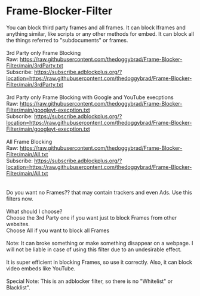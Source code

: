 # Frame-Blocker-Filter
You can block third party frames and all frames. It can block Iframes and anything similar, like scripts or any other methods for embed. It can block all the things referred to "subdocuments" or frames.
<br>
<br>
3rd Party only Frame Blocking
<br>
Raw: https://raw.githubusercontent.com/thedoggybrad/Frame-Blocker-Filter/main/3rdParty.txt
<br>
Subscribe: https://subscribe.adblockplus.org/?location=https://raw.githubusercontent.com/thedoggybrad/Frame-Blocker-Filter/main/3rdParty.txt
<br>
<br>
3rd Party only Frame Blocking with Google and YouTube execptions
<br>
Raw: https://raw.githubusercontent.com/thedoggybrad/Frame-Blocker-Filter/main/googleyt-execption.txt
<br>
Subscribe: https://subscribe.adblockplus.org/?location=https://raw.githubusercontent.com/thedoggybrad/Frame-Blocker-Filter/main/googleyt-execption.txt
<br>
<br>
All Frame Blocking
<br>
Raw: https://raw.githubusercontent.com/thedoggybrad/Frame-Blocker-Filter/main/All.txt
<br>
Subscribe: https://subscribe.adblockplus.org/?location=https://raw.githubusercontent.com/thedoggybrad/Frame-Blocker-Filter/main/All.txt
<br>
<br>
<br>
Do you want no Frames?? that may contain trackers and even Ads. Use this filters now.
<br>
<br>
What should I choose?
<br>
Choose the 3rd Party one if you want just to block Frames from other websites.
<br>
Choose All if you want to block all Frames
<br>
<br>
Note: It can broke something or make something disappear on a webpage. I will not be liable in case of using this filter due to an undesirable effect.
<br>
<br>
It is super efficient in blocking Frames, so use it correctly. Also, it can block video embeds like YouTube.
<br>
<br>
Special Note: This is an adblocker filter, so there is no "Whitelist" or Blacklist".


